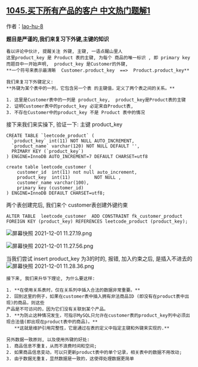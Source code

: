 ## [1045.买下所有产品的客户 中文热门题解1](https://leetcode.cn/problems/customers-who-bought-all-products/solutions/100000/ti-mu-shi-yan-jin-de-wo-men-lai-fu-xi-xi-5y48)

作者：[lao-hu-8](https://leetcode.cn/u/lao-hu-8)

**题目是严谨的,我们来复习下外键,主键的知识**
```
看以评论中伙计, 提醒关注 外键, 主键, 一语点醒山里人
这里product_key 是 Product 表的主键, 为每个 商品的唯一标识 , 即 primary key
而题目中一开始声明,  product_key 是Customer的外键, 
**一个符号来表示最清晰  Customer.product_key  ==>  Product.product_key**

我们来复习下外键定义:
**外键为某个表中的一列，它包含另一个表 的主键值，定义了两个表之间的关系。**

1. 这里是Customer表中的一列是 product_key,  product_key是Product表的主键
2. 证明Customer表中的product_key 必定来自Product表, 
3. 不存在Customer中的product_key 不是 Product 表中的情况
```


接下来我们来实操下, 验证一下:
主键 product_key
```
CREATE TABLE `leetcode_product` (
  `product_key` int(11) NOT NULL AUTO_INCREMENT,
  `product_name` varchar(120) NOT NULL DEFAULT '',
  PRIMARY KEY (`product_key`)
) ENGINE=InnoDB AUTO_INCREMENT=7 DEFAULT CHARSET=utf8
```

```
create table leetcode_customer (
	customer_id  int(11) not null auto_increment,
	product_key  int(11)         NOT NULL ,
    customer_name varchar(100),
    primary key (customer_id)
) ENGINE=InnoDB DEFAULT CHARSET=utf8;

```
两个表创建完后, 我们来个 customer表创建外键约束

```
ALTER TABLE  leetcode_customer  ADD CONSTRAINT fk_customer_product FOREIGN KEY (product_key) REFERENCES leetcode_product (product_key);

```

![屏幕快照 2021-12-01 11.27.19.png](https://pic.leetcode-cn.com/1638329261-mMDZVI-%E5%B1%8F%E5%B9%95%E5%BF%AB%E7%85%A7%202021-12-01%2011.27.19.png)


![屏幕快照 2021-12-01 11.27.56.png](https://pic.leetcode-cn.com/1638329290-kkKwrY-%E5%B1%8F%E5%B9%95%E5%BF%AB%E7%85%A7%202021-12-01%2011.27.56.png)


当我们尝试 insert product_key 为3的时的, 报错, 加入约束之后, 是插入不进去的
![屏幕快照 2021-12-01 11.28.36.png](https://pic.leetcode-cn.com/1638329340-CuIOJr-%E5%B1%8F%E5%B9%95%E5%BF%AB%E7%85%A7%202021-12-01%2011.28.36.png)


```
接下来, 我们来升华下理论, 为什么要这样:

1. **在使用关系表时，仅在关系列中插入合法的数据非常重要。**
2. 回到这里的例子，如果在customer表中插入拥有非法商品ID (即没有在product表中出现)的商品，则这些
产品是不可访问的，因为它们没有关联到某个产品。
3. **为防止这种情况发生，可指示MySQL只允许在customer表的product_key列中必须出现合法值(即出现在product表中的商品)。**
   **这就是维护引用完整性，它是通过在表的定义中指定主键和外键来实现的.**

另外数据一致原则, 以及使用外键的好处:
1. 商品信息不重复，从而不浪费时间和空间;
2. 如果商品信息变动，可以只更新product表中的单个记录，相关表中的数据不用改动;
3. 由于数据无重复，显然数据是一致的，这使得处理数据更简单

```



